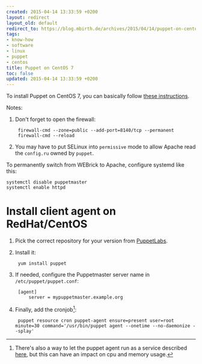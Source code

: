 ```yaml
---
created: 2015-04-14 13:33:59 +0200
layout: redirect
layout_old: default
redirect_to: https://blog.mbirth.de/archives/2015/04/14/puppet-on-centos-7.html
tags:
- know-how
- software
- linux
- puppet
- centos
title: Puppet on CentOS 7
toc: false
updated: 2015-04-14 13:33:59 +0200
---
```


To install Puppet on CentOS 7, you can basically follow [these instructions](http://www.unixmen.com/install-puppet-server-centos-7/).

Notes:

1. Don't forget to open the firewall:  
  
        firewall-cmd --zone=public --add-port=8140/tcp --permanent
        firewall-cmd --reload

1. You may have to put SELinux into `permissive` mode to allow Apache read the `config.ru` owned by `puppet`.

To permanently switch from WEBrick to Apache, configure systemd like this:

    systemctl disable puppetmaster
    systemctl enable httpd


Install client agent on RedHat/CentOS
=====================================

1. Pick the correct repository for your version from [PuppetLabs](https://docs.puppetlabs.com/guides/puppetlabs_package_repositories.html#for-red-hat-enterprise-linux-and-derivatives).
1. Install it:  
  
        yum install puppet

1. If needed, configure the Puppetmaster server name in `/etc/puppet/puppet.conf`:  
  
        [agent]
            server = mypuppetmaster.example.org

1. Finally, add the cronjob[^1]:  
  
        puppet resource cron puppet-agent ensure=present user=root minute=30 command='/usr/bin/puppet agent --onetime --no-daemonize --splay'



[^1]: There's also a way to let the puppet agent run as a service described [here](https://docs.puppetlabs.com/guides/install_puppet/post_install.html#start-the-puppet-agent-service),
      but this can have an impact on cpu and memory usage.